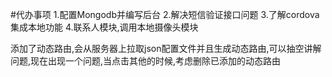 #代办事项
1.配置Mongodb并编写后台
2.解决短信验证接口问题
3.了解cordova集成本地功能
4.联系人模块,调用本地摄像头模块


添加了动态路由,会从服务器上拉取json配置文件并且生成动态路由,可以抽空讲解问题,现在出现一个问题,当点击其他的时候,考虑删除已添加的动态路由